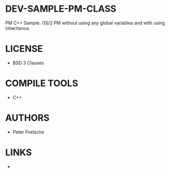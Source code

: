 # DEV-SAMPLE-PM-CLASS
PM C++ Sample. OS/2 PM without using any global variables and with using inheritance. 

LICENSE
===============
* BSD 3 Clauses

COMPILE TOOLS
===============
* C++
 
AUTHORS
===============
* Peter Foelsche

LINKS
===============
* 
